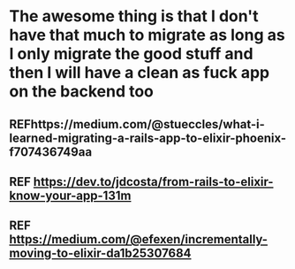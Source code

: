 # The awesome thing is that I don't have that much to migrate as long as I only migrate the good stuff and then I will have a clean as fuck app on the backend too

## REFhttps://medium.com/@stueccles/what-i-learned-migrating-a-rails-app-to-elixir-phoenix-f707436749aa

## REF https://dev.to/jdcosta/from-rails-to-elixir-know-your-app-131m

## REF https://medium.com/@efexen/incrementally-moving-to-elixir-da1b25307684

